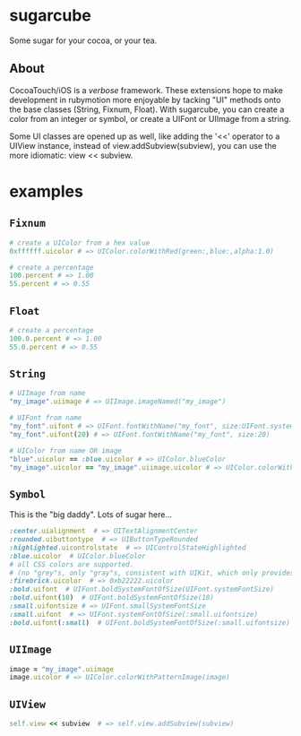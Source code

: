 sugarcube
=========

Some sugar for your cocoa, or your tea.

About
-----

CocoaTouch/iOS is a *verbose* framework.  These extensions hope to make
development in rubymotion more enjoyable by tacking "UI" methods onto the base
classes (String, Fixnum, Float).  With sugarcube, you can create a color from an
integer or symbol, or create a UIFont or UIImage from a string.

Some UI classes are opened up as well, like adding the '<<' operator to a UIView
instance, instead of view.addSubview(subview), you can use the more idiomatic:
view << subview.

examples
========

`Fixnum`
--------

```ruby
# create a UIColor from a hex value
0xffffff.uicolor # => UIColor.colorWithRed(green:,blue:,alpha:1.0)

# create a percentage
100.percent # => 1.00
55.percent # => 0.55
```

`Float`
-------

```ruby
# create a percentage
100.0.percent # => 1.00
55.0.percent # => 0.55
```

`String`
--------

```ruby
# UIImage from name
"my_image".uiimage # => UIImage.imageNamed("my_image")

# UIFont from name
"my_font".uifont # => UIFont.fontWithName("my_font", size:UIFont.systemFontSize)
"my_font".uifont(20) # => UIFont.fontWithName("my_font", size:20)

# UIColor from name OR image
"blue".uicolor == :blue.uicolor # => UIColor.blueColor
"my_image".uicolor == "my_image".uiimage.uicolor # => UIColor.colorWithPatternImage(UIImage.imageNamed("my_image"))
```

`Symbol`
--------

This is the "big daddy".  Lots of sugar here...

```ruby
:center.uialignment  # => UITextAlignmentCenter
:rounded.uibuttontype  # => UIButtonTypeRounded
:highlighted.uicontrolstate  # => UIControlStateHighlighted
:blue.uicolor  # UIColor.blueColor
# all CSS colors are supported.
# (no "grey"s, only "gray"s, consistent with UIKit, which only provides "grayColor")
:firebrick.uicolor  # => 0xb22222.uicolor
:bold.uifont  # UIFont.boldSystemFontOfSize(UIFont.systemFontSize)
:bold.uifont(10)  # UIFont.boldSystemFontOfSize(10)
:small.uifontsize # => UIFont.smallSystemFontSize
:small.uifont  # => UIFont.systemFontOfSize(:small.uifontsize)
:bold.uifont(:small)  # UIFont.boldSystemFontOfSize(:small.uifontsize)
```

`UIImage`
---------

```ruby
image = "my_image".uiimage
image.uicolor # => UIColor.colorWithPatternImage(image)
```

`UIView`
--------

```ruby
self.view << subview  # => self.view.addSubview(subview)
```
